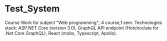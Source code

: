 # Test_System
Course Work for subject "Web programming"; 4 course,1 sem.
Technologies stack: ASP.NET Core (version 3.0), GraphQL API endpoint (Hotchoclate for .Net Core GraphQL), React (mobx, Typescript, Apollo).
